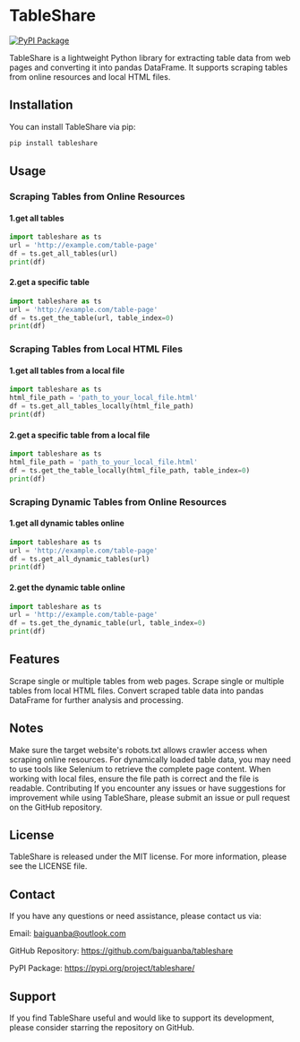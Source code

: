 # TableShare

[![PyPI Package](https://img.shields.io/pypi/v/tableshare.svg)](https://pypi.org/project/tableshare/)

TableShare is a lightweight Python library for extracting table data from web pages and converting it into pandas DataFrame. It supports scraping tables from online resources and local HTML files.

## Installation

You can install TableShare via pip:

```bash
pip install tableshare
```

## Usage
### Scraping Tables from Online Resources


#### 1.get all tables
```python
import tableshare as ts
url = 'http://example.com/table-page' 
df = ts.get_all_tables(url)
print(df)
```

#### 2.get a specific table
```python
import tableshare as ts
url = 'http://example.com/table-page' 
df = ts.get_the_table(url, table_index=0)
print(df)
```

### Scraping Tables from Local HTML Files
#### 1.get all tables from a local file
```python
import tableshare as ts
html_file_path = 'path_to_your_local_file.html'
df = ts.get_all_tables_locally(html_file_path)
print(df)
```

#### 2.get a specific table from a local file
```python
import tableshare as ts
html_file_path = 'path_to_your_local_file.html'
df = ts.get_the_table_locally(html_file_path, table_index=0)
print(df)
```

### Scraping Dynamic Tables from Online Resources
#### 1.get all dynamic tables online
```python
import tableshare as ts
url = 'http://example.com/table-page' 
df = ts.get_all_dynamic_tables(url)
print(df)
```

#### 2.get the dynamic table online
```python
import tableshare as ts
url = 'http://example.com/table-page' 
df = ts.get_the_dynamic_table(url, table_index=0)
print(df)
```

## Features
Scrape single or multiple tables from web pages.
Scrape single or multiple tables from local HTML files.
Convert scraped table data into pandas DataFrame for further analysis and processing.

## Notes
Make sure the target website's robots.txt allows crawler access when scraping online resources.
For dynamically loaded table data, you may need to use tools like Selenium to retrieve the complete page content.
When working with local files, ensure the file path is correct and the file is readable.
Contributing
If you encounter any issues or have suggestions for improvement while using TableShare, please submit an issue or pull request on the GitHub repository.

## License
TableShare is released under the MIT license. For more information, please see the LICENSE file.

## Contact
If you have any questions or need assistance, please contact us via:

Email: baiguanba@outlook.com

GitHub Repository: https://github.com/baiguanba/tableshare

PyPI Package: https://pypi.org/project/tableshare/

## Support
If you find TableShare useful and would like to support its development, please consider starring the repository on GitHub.